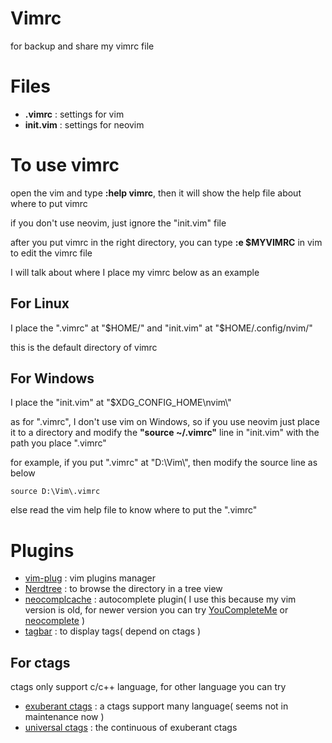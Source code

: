# Vimrc
for backup and share my vimrc file
# Files
- **.vimrc**    : settings for vim
- **init.vim**  : settings for neovim
# To use vimrc
open the vim and type **:help vimrc**, then it will show the help file about where to put vimrc

if you don't use neovim, just ignore the "init.vim" file

after you put vimrc in the right directory, you can type **:e $MYVIMRC** in vim to edit the vimrc file

I will talk about where I place my vimrc below as an example
## For Linux
  I place the ".vimrc" at "$HOME/" and "init.vim" at "$HOME/.config/nvim/"
  
  this is the default directory of vimrc
## For Windows
  I place the "init.vim" at "$XDG_CONFIG_HOME\nvim\\"
  
  as for ".vimrc", I don't use vim on Windows, so if you use neovim just place it to a directory and modify the **"source ~/.vimrc"** line in "init.vim" with the path you place ".vimrc"
  
  for example, if you put ".vimrc" at "D:\Vim\\", then modify the source line as below
  ```
  source D:\Vim\.vimrc
  ```
  
  else read the vim help file to know where to put the ".vimrc"
# Plugins
- [vim-plug](https://github.com/junegunn/vim-plug)              : vim plugins manager
- [Nerdtree](https://github.com/scrooloose/nerdtree)            : to browse the directory in a tree view
- [neocomplcache](https://github.com/shougo/neocomplcache.vim)  : autocomplete plugin( I use this because my vim version is old, for newer version you can try [YouCompleteMe](https://github.com/valloric/youcompleteme) or [neocomplete](https://github.com/shougo/neocomplete.vim) )
- [tagbar](https://github.com/majutsushi/tagbar)                : to display tags( depend on ctags )
## For ctags
ctags only support c/c++ language, for other language you can try
- [exuberant ctags](http://ctags.sourceforge.net/)            : a ctags support many language( seems not in maintenance now )
- [universal ctags](https://github.com/universal-ctags/ctags) : the continuous of exuberant ctags
